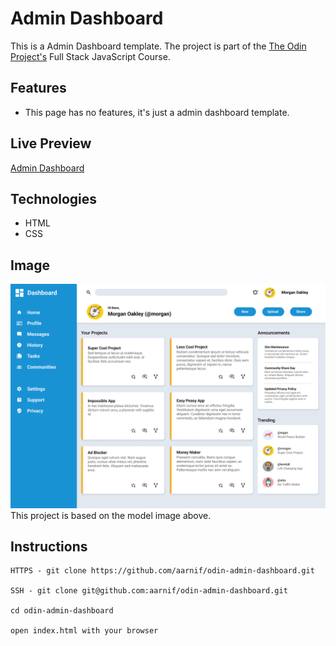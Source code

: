 # Admin Dashboard

This is a Admin Dashboard template. The project is part of the [The Odin Project's](https://www.theodinproject.com/) Full Stack JavaScript Course.

## Features

- This page has no features, it's just a admin dashboard template.

## Live Preview

[Admin Dashboard](https://aarnif.github.io/odin-admin-dashboard/)

## Technologies

- HTML
- CSS

## Image

![Index Page](/images/dashboard-project.png)
This project is based on the model image above.

## Instructions

```
HTTPS - git clone https://github.com/aarnif/odin-admin-dashboard.git

SSH - git clone git@github.com:aarnif/odin-admin-dashboard.git

cd odin-admin-dashboard

open index.html with your browser
```
